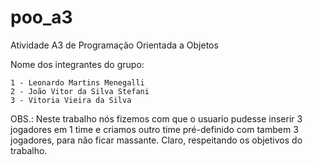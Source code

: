 # poo_a3
Atividade A3 de Programação Orientada a Objetos

Nome dos integrantes do grupo: 

	1 - Leonardo Martins Menegalli
	2 - João Vitor da Silva Stefani
	3 - Vitoria Vieira da Silva
  
OBS.: Neste trabalho nós fizemos com que o usuario pudesse inserir 3 jogadores em 1 time e criamos outro time pré-definido com tambem 3 jogadores, para não ficar massante. Claro, respeitando os objetivos do trabalho.  
